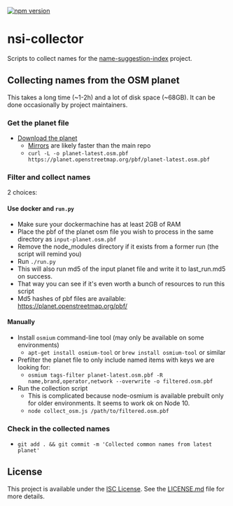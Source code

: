 [![npm version](https://badge.fury.io/js/%40ideditor%2Fnsi-collector.svg)](https://badge.fury.io/js/%40ideditor%2Fnsi-collector)

# nsi-collector

Scripts to collect names for the [name-suggestion-index](https://github.com/osmlab/name-suggestion-index) project.

## Collecting names from the OSM planet

This takes a long time (~1-2h) and a lot of disk space (~68GB). It can be done occasionally by project maintainers.

### Get the planet file

- [Download the planet](http://planet.osm.org/pbf/)
  - [Mirrors](https://ftpmirror.your.org/pub/openstreetmap/pbf/) are likely faster than the main repo
  - `curl -L -o planet-latest.osm.pbf https://planet.openstreetmap.org/pbf/planet-latest.osm.pbf`

### Filter and collect names

2 choices:

#### Use docker and `run.py`

- Make sure your dockermachine has at least 2GB of RAM
- Place the pbf of the planet osm file you wish to process in the same directory as `input-planet.osm.pbf`
- Remove the node_modules directory if it exists from a former run (the script will remind you)
- Run `./run.py`
- This will also run md5 of the input planet file and write it to last_run.md5 on success.
- That way you can see if it's even worth a bunch of resources to run this script
- Md5 hashes of pbf files are available: https://planet.openstreetmap.org/pbf/

#### Manually

- Install `osmium` command-line tool (may only be available on some environments)
  - `apt-get install osmium-tool` or `brew install osmium-tool` or similar
- Prefilter the planet file to only include named items with keys we are looking for:
  - `osmium tags-filter planet-latest.osm.pbf -R name,brand,operator,network --overwrite -o filtered.osm.pbf`
- Run the collection script
  - This is complicated because node-osmium is available prebuilt only for older environments. It seems to work ok on Node 10.
  - `node collect_osm.js /path/to/filtered.osm.pbf`

### Check in the collected names

- `git add . && git commit -m 'Collected common names from latest planet'`

## License

This project is available under the [ISC License](https://opensource.org/licenses/ISC).
See the [LICENSE.md](LICENSE.md) file for more details.
